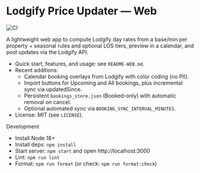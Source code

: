 Lodgify Price Updater — Web
===========================

![CI](https://github.com/dejay2/lodgify-price-updater-web/actions/workflows/ci.yml/badge.svg)

A lightweight web app to compute Lodgify day rates from a base/min per property + seasonal rules and optional LOS tiers, preview in a calendar, and post updates via the Lodgify API.

- Quick start, features, and usage: see `README-WEB.md`.
- Recent additions:
  - Calendar booking overlays from Lodgify with color coding (no PII).
  - Import buttons for Upcoming and All bookings, plus incremental sync via updatedSince.
  - Persistent `bookings_store.json` (Booked-only) with automatic removal on cancel.
  - Optional automated sync via `BOOKING_SYNC_INTERVAL_MINUTES`.
- License: MIT (see `LICENSE`).

Development
- Install Node 18+
- Install deps: `npm install`
- Start server: `npm start` and open http://localhost:3000
- Lint: `npm run lint`
- Format: `npm run format` (or check: `npm run format:check`)
